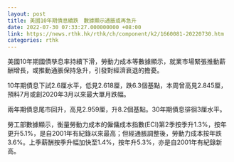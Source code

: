 ```yaml
---
layout: post
title: 美國10年期債息續跌　數據顯示通脹或再急升
date: 2022-07-30 07:33:27.000000000 +08:00
link: https://news.rthk.hk/rthk/ch/component/k2/1660081-20220730.htm
categories: rthk
---
```


美國10年期國債孳息率持續下滑，勞動力成本等數據顯示，就業市場緊張推動薪酬增長，或推動通脹保持急升，引發對經濟衰退的擔憂。

10年期債息下試2.6厘水平，低見2.618厘，跌6.3個基點，本周曾高見2.845厘，預料7月或創2020年3月以來最大單月跌幅。

兩年期債息尾市回升，高見2.959厘，升8.2個基點。30年期債息徘徊3厘水平。

勞工部數據顯示，衡量勞動力成本的僱傭成本指數(ECI)第2季按季升1.3%，按年更升5.1%，是自2001年有紀錄以來最高；但經通脹調整後，勞動力成本按年跌3.6%。上季薪酬按季升幅加快至1.4%，按年升5.3%，亦是自2001年有紀錄新高。
